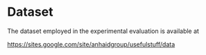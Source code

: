 # Dataset

The dataset employed in the experimental evaluation is available at

 https://sites.google.com/site/anhaidgroup/usefulstuff/data
